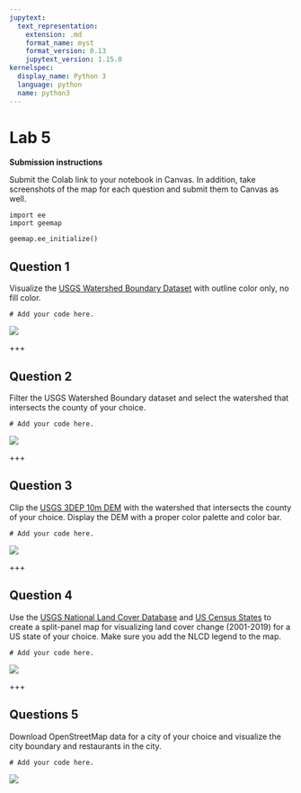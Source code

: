 ```yaml
---
jupytext:
  text_representation:
    extension: .md
    format_name: myst
    format_version: 0.13
    jupytext_version: 1.15.0
kernelspec:
  display_name: Python 3
  language: python
  name: python3
---
```


# Lab 5

**Submission instructions**

Submit the Colab link to your notebook in Canvas. In addition, take screenshots of the map for each question and submit them to Canvas as well.

```{code-cell} ipython3
import ee
import geemap
```

```{code-cell} ipython3
geemap.ee_initialize()
```

## Question 1

Visualize the [USGS Watershed Boundary Dataset](https://developers.google.com/earth-engine/datasets/catalog/USGS_WBD_2017_HUC04) with outline color only, no fill color.

```{code-cell} ipython3
# Add your code here.
```

![](https://i.imgur.com/PLlNFq3.png)

+++

## Question 2

Filter the USGS Watershed Boundary dataset and select the watershed that intersects the county of your choice.

```{code-cell} ipython3
# Add your code here.
```

![](https://i.imgur.com/F2QfqZu.png)

+++

## Question 3

Clip the [USGS 3DEP 10m DEM](https://developers.google.com/earth-engine/datasets/catalog/USGS_3DEP_10m) with the watershed that intersects the county of your choice. Display the DEM with a proper color palette and color bar.

```{code-cell} ipython3
# Add your code here.
```

![](https://i.imgur.com/okR39pf.png)

+++

## Question 4

Use the [USGS National Land Cover Database](https://developers.google.com/earth-engine/datasets/catalog/USGS_NLCD_RELEASES_2019_REL_NLCD) and [US Census States](https://developers.google.com/earth-engine/datasets/catalog/TIGER_2018_States) to create a split-panel map for visualizing land cover change (2001-2019) for a US state of your choice. Make sure you add the NLCD legend to the map.

```{code-cell} ipython3
# Add your code here.
```

![](https://i.imgur.com/Au7Q5Ln.png)

+++

## Questions 5

Download OpenStreetMap data for a city of your choice and visualize the city boundary and restaurants in the city.

```{code-cell} ipython3
# Add your code here.
```

![](https://i.imgur.com/AUlO1CV.png)
